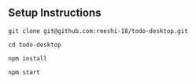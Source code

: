 ## Setup Instructions

```git clone git@github.com:reeshi-18/todo-desktop.git```

```cd todo-desktop```

```npm install```

```npm start```

